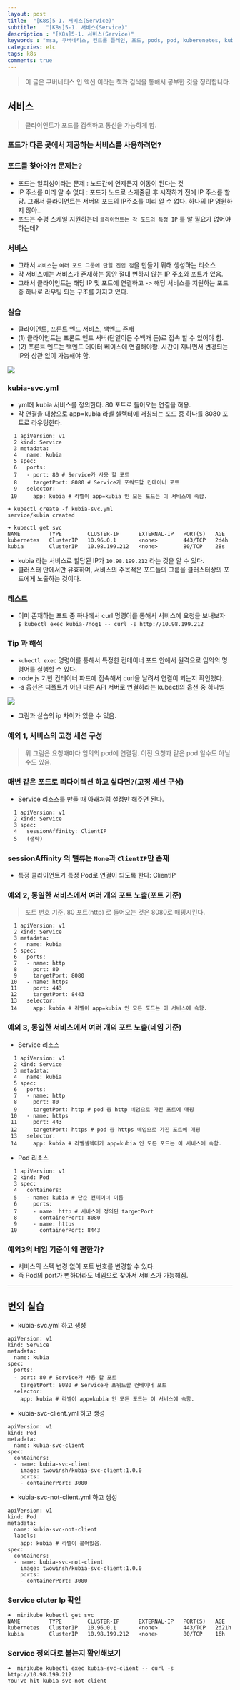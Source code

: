 ```yaml
---
layout: post
title:  "[K8s]5-1. 서비스(Service)"
subtitle:   "[K8s]5-1. 서비스(Service)"
description : "[K8s]5-1. 서비스(Service)"
keywords : "msa, 쿠버네티스, 컨트롤 플레인, 포드, pods, pod, kuberenetes, kubectl get, 쿠버네티스란, 쿠버네티스 포드, 포드란?, k8s pod, 라이브니스프로브, livenessProbe, liveness, 라이브니스, 서비스, 쿠버네티스 서비스, 쿠버네티스 service, kuberenetes service, 쿠버네티스 서비스란?"
categories: etc
tags: k8s
comments: true
---
```


> 이 글은 쿠버네티스 인 액션 이라는 책과 검색을 통해서 공부한 것을 정리합니다.


## 서비스
> 클라이언트가 포드를 검색하고 통신을 가능하게 함.

### 포드가 다른 곳에서 제공하는 서비스를 사용하려면?

### 포드를 찾아야?! 문제는?
- 포드는 일회성이라는 문제 : 노드간에 언제든지 이동이 된다는 것
- IP 주소를 미리 알 수 없다 : 포드가 노드로 스케줄된 후 시작하기 전에 IP 주소를 할당. 그래서 클라이언트는 서버의 포드의 IP주소를 미리 알 수 없다. 하나의 IP 영원하지 않아..
- 포드는 수평 스케일 지원하는데 `클라이언트는 각 포드의 특정 IP` 를 알 필요가 없어야 하는데?

### 서비스
- 그래서 `서비스`는 `여러 포드 그룹에 단일 진입 점`을 만들기 위해 생성하는 리소스
- 각 서비스에는 서비스가 존재하는 동안 절대 변하지 않는 IP 주소와 포트가 있음.
- 그래서 클라이언트는 해당 IP 및 포트에 연결하고 -> 해당 서비스를 지원하는 포드 중 하나로 라우팅 되는 구조를 가지고 있다.

### 실습
- 클라이언트, 프론트 엔드 서비스, 백엔드 존재
- (1) 클라이언트는 프론트 엔드 서버(단일이든 수백개 든)로 접속 할 수 있어야 함.
- (2) 프론트 엔드는 백엔드 데이터 베이스에 연결해야함. 시간이 지나면서 변경되는 IP와 상관 없이 가능해야 함.

![](https://github.com/twowinsh87/twowinsh87.github.io/blob/master/assets/k8s/k8s-5-1.jpeg?raw=true)


### kubia-svc.yml
- yml에 kubia 서비스를 정의한다. 80 포트로 들어오는 연결을 허용.
- 각 연결을 대상으로 app=kubia 라벨 셀렉터에 매칭되는 포드 중 하나를 8080 포트로 라우팅한다.

```
  1 apiVersion: v1
  2 kind: Service
  3 metadata:
  4   name: kubia
  5 spec:
  6   ports:
  7   - port: 80 # Service가 사용 할 포트
  8     targetPort: 8080 # Service가 포워드할 컨테이너 포트
  9   selector:
 10     app: kubia # 라벨이 app=kubia 인 모든 포드는 이 서비스에 속함.
```

```
➜ kubectl create -f kubia-svc.yml
service/kubia created

➜ kubectl get svc
NAME         TYPE        CLUSTER-IP      EXTERNAL-IP   PORT(S)   AGE
kubernetes   ClusterIP   10.96.0.1       <none>        443/TCP   2d4h
kubia        ClusterIP   10.98.199.212   <none>        80/TCP    28s
```
- kubia 라는 서비스로 할당된 IP가 `10.98.199.212` 라는 것을 알 수 있다.
- 클러스터 안에서만 유효하며, 서비스의 주목적은 포드들의 그룹을 클러스터상의 포드에게 노출하는 것이다.


### 테스트
- 이미 존재하는 포드 중 하나에서 curl 명령어를 통해서 서비스에 요청을 보내보자  
	 `$ kubectl exec kubia-7nog1 -- curl -s http://10.98.199.212`

### Tip 과 해석  
- `kubectl exec` 명령어를 통해서 특정한 컨테이너 포드 안에서 원격으로 임의의 명령어를 실행할 수 있다.
- node.js 기반 컨테이너 파드에 접속해서 curl을 날려서 연결이 되는지 확인했다.
- -s 옵션은 디폴트가 아닌 다른 API 서버로 연결하라는 kubectl의 옵션 중 하나임

![](https://github.com/twowinsh87/twowinsh87.github.io/blob/master/assets/k8s/k8s-5-2.jpeg?raw=true)
- 그림과 실습의 ip 차이가 있을 수 있음.

### 예외 1, 서비스의 고정 세션 구성
> 위 그림은 요청때마다 임의의 pod에 연결됨. 이전 요청과 같은 pod 일수도 아닐수도 있음.

### 매번 같은 포드로 리다이렉션 하고 싶다면?(고정 세션 구성)
- Service 리소스를 만들 때 아래처럼 설정만 해주면 된다.

```
  1 apiVersion: v1
  2 kind: Service
  3 spec:
  4   sessionAffinity: ClientIP
  5   (생략)
```

### sessionAffinity 의 밸류는 `None`과 `ClientIP`만 존재
- 특정 클라이언트가 특정 Pod로 연결이 되도록 한다: ClientIP

### 예외 2, 동일한 서비스에서 여러 개의 포트 노출(포트 기준)
> 포트 번호 기준.
> 80 포트(http) 로 들어오는 것은 8080로 매핑시킨다.

```
  1 apiVersion: v1
  2 kind: Service
  3 metadata:
  4   name: kubia
  5 spec:
  6   ports:
  7   - name: http
  8     port: 80
  9     targetPort: 8080
 10   - name: https
 11     port: 443
 12     targetPort: 8443
 13   selector:
 14     app: kubia # 라벨이 app=kubia 인 모든 포드는 이 서비스에 속함.
```

### 예외 3, 동일한 서비스에서 여러 개의 포트 노출(네임 기준)

- Service 리소스

```
  1 apiVersion: v1
  2 kind: Service
  3 metadata:
  4   name: kubia
  5 spec:
  6   ports:
  7   - name: http
  8     port: 80
  9     targetPort: http # pod 중 http 네임으로 가진 포트에 매핑
 10   - name: https
 11     port: 443
 12     targetPort: https # pod 중 https 네임으로 가진 포트에 매핑
 13   selector:
 14     app: kubia # 라벨셀렉터가 app=kubia 인 모든 포드는 이 서비스에 속함.
```

- Pod 리소스

```
  1 apiVersion: v1
  2 kind: Pod
  3 spec:
  4   containers:
  5   - name: kubia # 단순 컨테이너 이름
  6     ports:
  7     - name: http # 서비스에 정의된 targetPort
  8       containerPort: 8080
  9     - name: https
 10       containerPort: 8443
```

### 예외3의 네임 기준이 왜 편한가?
- 서비스의 스펙 변경 없이 포트 번호를 변경할 수 있다.
- 즉 Pod의 port가 변하더라도 네임으로 찾아서 서비스가 가능해짐.

---

## 번외 실습
- kubia-svc.yml 하고 생성

```
apiVersion: v1
kind: Service
metadata:
  name: kubia
spec:
  ports:
  - port: 80 # Service가 사용 할 포트
    targetPort: 8080 # Service가 포워드할 컨테이너 포트
  selector:
    app: kubia # 라벨이 app=kubia 인 모든 포드는 이 서비스에 속함.
```

- kubia-svc-client.yml 하고 생성

```
apiVersion: v1
kind: Pod
metadata:
  name: kubia-svc-client
spec:
  containers:
  - name: kubia-svc-client
    image: twowinsh/kubia-svc-client:1.0.0
    ports:
    - containerPort: 3000
```

- kubia-svc-not-client.yml 하고 생성

```
apiVersion: v1
kind: Pod
metadata:
  name: kubia-svc-not-client
  labels:
    app: kubia # 라벨이 붙어있음.
spec:
  containers:
  - name: kubia-svc-not-client
    image: twowinsh/kubia-svc-client:1.0.0
    ports:
    - containerPort: 3000
```


### Service cluter Ip 확인
```
➜  minikube kubectl get svc
NAME         TYPE        CLUSTER-IP      EXTERNAL-IP   PORT(S)   AGE
kubernetes   ClusterIP   10.96.0.1       <none>        443/TCP   2d21h
kubia        ClusterIP   10.98.199.212   <none>        80/TCP    16h
```


### Service 정의대로 붙는지 확인해보기

```
➜  minikube kubectl exec kubia-svc-client -- curl -s http://10.98.199.212
You've hit kubia-svc-not-client
```
